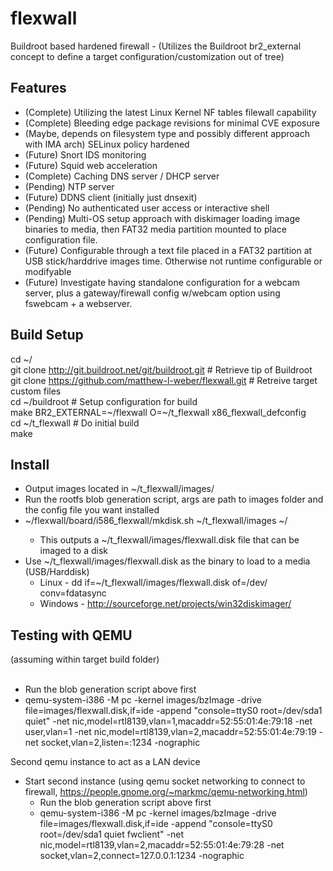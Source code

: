 # flexwall
Buildroot based hardened firewall - (Utilizes the Buildroot br2_external concept to define a target configuration/customization out of tree)

Features
------------------------------------------------------
+ (Complete) Utilizing the latest Linux Kernel NF tables filewall capability
+ (Complete) Bleeding edge package revisions for minimal CVE exposure
+ (Maybe, depends on filesystem type and possibly different approach with IMA arch) SELinux policy hardened
+ (Future) Snort IDS monitoring
+ (Future) Squid web acceleration
+ (Complete) Caching DNS server / DHCP server
+ (Pending) NTP server
+ (Future) DDNS client (initially just dnsexit)
+ (Pending) No authenticated user access or interactive shell
+ (Pending) Multi-OS setup approach with diskimager loading image binaries to media, then FAT32 media partition mounted to place configuration file.
+ (Future) Configurable through a text file placed in a FAT32 partition at USB stick/harddrive images time.  Otherwise not runtime configurable or modifyable
+ (Future) Investigate having standalone configuration for a webcam server, plus a gateway/firewall config w/webcam option using fswebcam + a webserver.

Build Setup
------------------------------------------------------
cd ~/<br>
git clone http://git.buildroot.net/git/buildroot.git              # Retrieve tip of Buildroot<br>
git clone https://github.com/matthew-l-weber/flexwall.git         # Retreive target custom files<br>
cd ~/buildroot                                                    # Setup configuration for build<br>
make BR2_EXTERNAL=~/flexwall O=~/t_flexwall x86_flexwall_defconfig<br>
cd ~/t_flexwall                                                   # Do initial build<br>
make<br>

Install
------------------------------------------------------
+ Output images located in ~/t_flexwall/images/
+ Run the rootfs blob generation script, args are path to images folder and the config file you want installed
+ ~/flexwall/board/i586_flexwall/mkdisk.sh ~/t_flexwall/images ~/<configfilename>
  + This outputs a ~/t_flexwall/images/flexwall.disk file that can be imaged to a disk
+ Use ~/t_flexwall/images/flexwall.disk as the binary to load to a media (USB/Harddisk)
  +  Linux - dd if=~/t_flexwall/images/flexwall.disk of=/dev/<disk> conv=fdatasync
  +  Windows - http://sourceforge.net/projects/win32diskimager/

Testing with QEMU
------------------------------------------------------
(assuming within target build folder)<br><br>
+ Run the blob generation script above first
+ qemu-system-i386 -M pc -kernel images/bzImage -drive file=images/flexwall.disk,if=ide -append "console=ttyS0 root=/dev/sda1 quiet" -net nic,model=rtl8139,vlan=1,macaddr=52:55:01:4e:79:18 -net user,vlan=1 -net nic,model=rtl8139,vlan=2,macaddr=52:55:01:4e:79:19 -net socket,vlan=2,listen=:1234  -nographic

Second qemu instance to act as a LAN device
+ Start second instance (using qemu socket networking to connect to firewall, https://people.gnome.org/~markmc/qemu-networking.html)
  + Run the blob generation script above first
  + qemu-system-i386 -M pc -kernel images/bzImage -drive file=images/flexwall.disk,if=ide -append "console=ttyS0 root=/dev/sda1 quiet fwclient" -net nic,model=rtl8139,vlan=2,macaddr=52:55:01:4e:79:28 -net socket,vlan=2,connect=127.0.0.1:1234   -nographic

